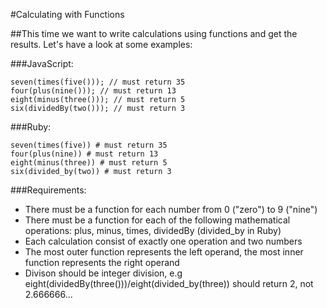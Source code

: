 #Calculating with Functions

##This time we want to write calculations using functions and get the results. Let's have a look at some examples:

###JavaScript:

```
seven(times(five())); // must return 35
four(plus(nine())); // must return 13
eight(minus(three())); // must return 5
six(dividedBy(two())); // must return 3
```

###Ruby:

```
seven(times(five)) # must return 35
four(plus(nine)) # must return 13
eight(minus(three)) # must return 5
six(divided_by(two)) # must return 3
```

###Requirements:

- There must be a function for each number from 0 ("zero") to 9 ("nine")
- There must be a function for each of the following mathematical operations: plus, minus, times, dividedBy (divided_by in Ruby)
- Each calculation consist of exactly one operation and two numbers
- The most outer function represents the left operand, the most inner function represents the right operand
- Divison should be integer division, e.g eight(dividedBy(three()))/eight(divided_by(three)) should return 2, not 2.666666...